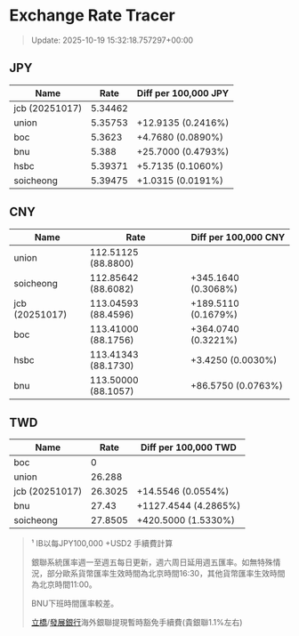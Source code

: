 # Exchange Rate Tracer

> Update: 2025-10-19 15:32:18.757297+00:00

## JPY

| Name           |    Rate | Diff per 100,000 JPY   |
|----------------|---------|------------------------|
| jcb (20251017) | 5.34462 |                        |
| union          | 5.35753 | +12.9135 (0.2416%)     |
| boc            | 5.3623  | +4.7680 (0.0890%)      |
| bnu            | 5.388   | +25.7000 (0.4793%)     |
| hsbc           | 5.39371 | +5.7135 (0.1060%)      |
| soicheong      | 5.39475 | +1.0315 (0.0191%)      |

## CNY

| Name           | Rate                | Diff per 100,000 CNY   |
|----------------|---------------------|------------------------|
| union          | 112.51125	(88.8800) |                        |
| soicheong      | 112.85642	(88.6082) | +345.1640 (0.3068%)    |
| jcb (20251017) | 113.04593	(88.4596) | +189.5110 (0.1679%)    |
| boc            | 113.41000	(88.1756) | +364.0740 (0.3221%)    |
| hsbc           | 113.41343	(88.1730) | +3.4250 (0.0030%)      |
| bnu            | 113.50000	(88.1057) | +86.5750 (0.0763%)     |

## TWD

| Name           |    Rate | Diff per 100,000 TWD   |
|----------------|---------|------------------------|
| boc            |  0      |                        |
| union          | 26.288  |                        |
| jcb (20251017) | 26.3025 | +14.5546 (0.0554%)     |
| bnu            | 27.43   | +1127.4544 (4.2865%)   |
| soicheong      | 27.8505 | +420.5000 (1.5330%)    |


> ¹ IB以每JPY100,000 +USD2 手續費計算
>
> 銀聯系統匯率週一至週五每日更新，週六周日延用週五匯率。如無特殊情況，部分歐系貨幣匯率生效時間為北京時間16:30，其他貨幣匯率生效時間為北京時間11:00。
>
> BNU下班時間匯率較差。
>
> [立橋](https://www.wlbank.com.mo/uploads/ueditor/file/20181211/1544536513900230.pdf)/[發展銀行](https://www.mdb.com.mo/Service_Charges_20230728.pdf)海外銀聯提現暫時豁免手續費(貴銀聯1.1%左右)

